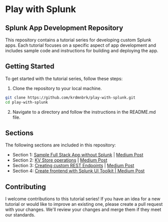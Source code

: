 # Play with Splunk

## Splunk App Development Repository

This repository contains a tutorial series for developing custom Splunk apps. Each tutorial focuses on a specific aspect of app development and includes sample code and instructions for building and deploying the app.

## Getting Started

To get started with the tutorial series, follow these steps:

1. Clone the repository to your local machine.

```sh
git clone https://github.com/krdmnbrk/play-with-splunk.git
cd play-with-splunk
```

2. Navigate to a directory and follow the instructions in the README.md file.

## Sections

The following sections are included in this repository:

* Section 1: [Sample Full Stack App without Splunk](https://github.com/krdmnbrk/play-with-splunk/tree/main/sigma_tool) | [Medium Post](https://krdmnbrk.medium.com/play-with-splunk-full-stack-app-development-sigma-rule-project-9a6e20f148ef)
* Section 2: [KV Store operations](https://github.com/krdmnbrk/play-with-splunk/tree/main/kvstore-database) | [Medium Post](https://krdmnbrk.medium.com/play-with-splunk-sigma-rule-project-configuring-kv-store-d44cfde23aa4)
* Section 3: [Creating custom REST Endpoints](https://github.com/krdmnbrk/play-with-splunk/tree/main/CRE) | [Medium Post](https://krdmnbrk.medium.com/play-with-splunk-sigma-rule-project-custom-rest-endpoint-32a04edd02f0)
* Section 4: [Create frontend with Splunk UI Toolkit | Medium Post]()

## Contributing

I welcome contributions to this tutorial series! If you have an idea for a new tutorial or would like to improve an existing one, please create a pull request with your changes. We'll review your changes and merge them if they meet our standards.
